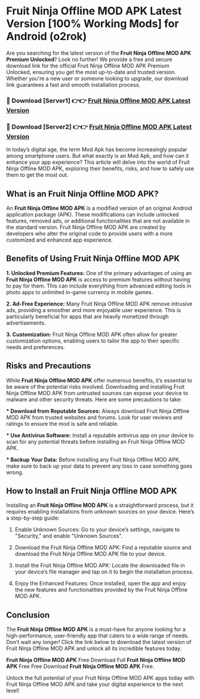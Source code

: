 # Fruit Ninja Offline MOD APK Latest Version [100% Working Mods] for Android (o2rok)

Are you searching for the latest version of the <strong>Fruit Ninja Offline MOD APK Premium Unlocked</strong>? Look no further! We provide a free and secure download link for the official Fruit Ninja Offline MOD APK Premium Unlocked, ensuring you get the most up-to-date and trusted version. Whether you're a new user or someone looking to upgrade, our download link guarantees a fast and smooth installation process.


<h3>🔴 Download [Server1] 👉👉 <a href="https://getmodsapk.pages.dev?q=Fruit+Ninja+Offline+MOD+APK&ref=4R3">Fruit Ninja Offline MOD APK Latest Version</a></h3>

<h3>🔴 Download [Server2] 👉👉 <a href="https://getmodsapk.pages.dev?q=Fruit+Ninja+Offline+MOD+APK&ref=4R3">Fruit Ninja Offline MOD APK Latest Version</a></h3>


In today’s digital age, the term Mod Apk has become increasingly popular among smartphone users. But what exactly is an Mod Apk, and how can it enhance your app experience? This article will delve into the world of Fruit Ninja Offline MOD APK, exploring their benefits, risks, and how to safely use them to get the most out.


<h2>What is an Fruit Ninja Offline MOD APK?</h2>

An <strong>Fruit Ninja Offline MOD APK</strong> is a modified version of an original Android application package (APK). These modifications can include unlocked features, removed ads, or additional functionalities that are not available in the standard version. Fruit Ninja Offline MOD APK are created by developers who alter the original code to provide users with a more customized and enhanced app experience.


<h2>Benefits of Using Fruit Ninja Offline MOD APK</h2>

<strong> 1. Unlocked Premium Features:</strong> One of the primary advantages of using an <strong>Fruit Ninja Offline MOD APK</strong> is access to premium features without having to pay for them. This can include everything from advanced editing tools in photo apps to unlimited in-game currency in mobile games.

<strong> 2. Ad-Free Experience:</strong> Many Fruit Ninja Offline MOD APK remove intrusive ads, providing a smoother and more enjoyable user experience. This is particularly beneficial for apps that are heavily monetized through advertisements.

<strong> 3. Customization:</strong> Fruit Ninja Offline MOD APK often allow for greater customization options, enabling users to tailor the app to their specific needs and preferences.


<h2>Risks and Precautions</h2>

While <strong>Fruit Ninja Offline MOD APK</strong> offer numerous benefits, it’s essential to be aware of the potential risks involved. Downloading and installing Fruit Ninja Offline MOD APK from untrusted sources can expose your device to malware and other security threats. Here are some precautions to take:

<strong> * Download from Reputable Sources:</strong> Always download Fruit Ninja Offline MOD APK from trusted websites and forums. Look for user reviews and ratings to ensure the mod is safe and reliable.

<strong> * Use Antivirus Software:</strong> Install a reputable antivirus app on your device to scan for any potential threats before installing an Fruit Ninja Offline MOD APK.

<strong> * Backup Your Data:</strong> Before installing any Fruit Ninja Offline MOD APK, make sure to back up your data to prevent any loss in case something goes wrong.


<h2>How to Install an Fruit Ninja Offline MOD APK</h2>

Installing an <strong>Fruit Ninja Offline MOD APK</strong> is a straightforward process, but it requires enabling installations from unknown sources on your device. Here’s a step-by-step guide:

 1. Enable Unknown Sources: Go to your device’s settings, navigate to "Security," and enable "Unknown Sources".

 2. Download the Fruit Ninja Offline MOD APK: Find a reputable source and download the Fruit Ninja Offline MOD APK file to your device.

 3. Install the Fruit Ninja Offline MOD APK: Locate the downloaded file in your device’s file manager and tap on it to begin the installation process.

 4. Enjoy the Enhanced Features: Once installed, open the app and enjoy the new features and functionalities provided by the Fruit Ninja Offline MOD APK.


<h2><strong>Conclusion</strong></h2>

The <strong>Fruit Ninja Offline MOD APK</strong> is a must-have for anyone looking for a high-performance, user-friendly app that caters to a wide range of needs. Don’t wait any longer! Click the link below to download the latest version of Fruit Ninja Offline MOD APK and unlock all its incredible features today.

<strong>Fruit Ninja Offline MOD APK</strong> Free Download Full <strong>Fruit Ninja Offline MOD APK</strong> Free Free Download <strong>Fruit Ninja Offline MOD APK</strong> Free.

Unlock the full potential of your Fruit Ninja Offline MOD APK apps today with Fruit Ninja Offline MOD APK and take your digital experience to the next level!